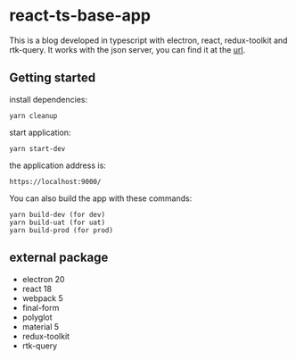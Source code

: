 # react-ts-base-app

This is a blog developed in typescript with electron, react, redux-toolkit and rtk-query. It works with the json server, you can find it at the [url](https://github.com/ChristianMar/simple-fake-server).

## Getting started

install dependencies:

```
yarn cleanup
```

start application:

```
yarn start-dev
```

the application address is:

```
https://localhost:9000/
```

You can also build the app with these commands:

```
yarn build-dev (for dev)
yarn build-uat (for uat)
yarn build-prod (for prod)
```

## external package

- electron 20
- react 18
- webpack 5
- final-form
- polyglot
- material 5
- redux-toolkit
- rtk-query
